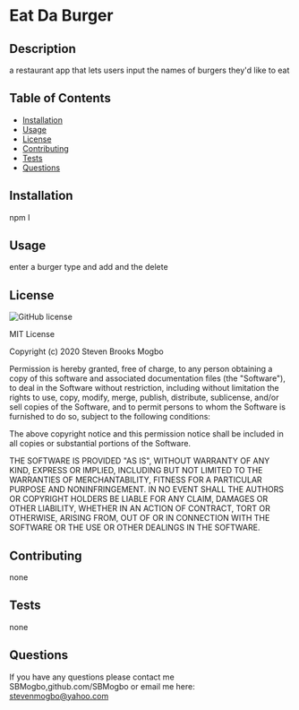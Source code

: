 # Eat Da Burger

  ## Description

  a restaurant app that lets users input the names of burgers they'd like to eat

  ## Table of Contents

  * [Installation](#installation)
  * [Usage](#usage)
  * [License](#link)
  * [Contributing ](#contributing)
  * [Tests](#tests)
  * [Questions](#questions)
  

  ## Installation <a name="installation"></a>

  npm I

  ## Usage <a name="usage"></a>

  enter a burger type and add and the delete 

  ## License <a name="license"></a>

  ![GitHub license](https://img.shields.io/badge/license-MIT-blue.svg)

  MIT License

  Copyright (c) 2020 Steven Brooks Mogbo
  
  Permission is hereby granted, free of charge, to any person obtaining a copy
  of this software and associated documentation files (the "Software"), to deal
  in the Software without restriction, including without limitation the rights
  to use, copy, modify, merge, publish, distribute, sublicense, and/or sell
  copies of the Software, and to permit persons to whom the Software is
  furnished to do so, subject to the following conditions:
  
  The above copyright notice and this permission notice shall be included in all
  copies or substantial portions of the Software.
  
  THE SOFTWARE IS PROVIDED "AS IS", WITHOUT WARRANTY OF ANY KIND, EXPRESS OR
  IMPLIED, INCLUDING BUT NOT LIMITED TO THE WARRANTIES OF MERCHANTABILITY,
  FITNESS FOR A PARTICULAR PURPOSE AND NONINFRINGEMENT. IN NO EVENT SHALL THE
  AUTHORS OR COPYRIGHT HOLDERS BE LIABLE FOR ANY CLAIM, DAMAGES OR OTHER
  LIABILITY, WHETHER IN AN ACTION OF CONTRACT, TORT OR OTHERWISE, ARISING FROM,
  OUT OF OR IN CONNECTION WITH THE SOFTWARE OR THE USE OR OTHER DEALINGS IN THE
  SOFTWARE.

  ## Contributing <a name="contributing"></a>

  none

  ## Tests <a name="test"></a>

  none

  ## Questions <a name="questions"></a>

  If you have any questions please contact me SBMogbo,github.com/SBMogbo or  email me here: stevenmogbo@yahoo.com


